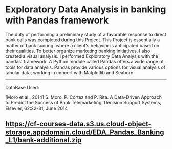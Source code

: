 # Exploratory Data Analysis in banking with Pandas framework

The duty of performing a preliminary study of a favorable response to direct bank calls was completed during this Project. This Project is essentially a matter of bank scoring, where a client's behavior is anticipated based on their qualities. To better organize marketing banking initiatives, I also created a visual analysis. I performed Exploratory Data Analysis with the pandas' framework. A Python module called Pandas offers a wide range of tools for data analysis. Pandas provide various options for visual analysis of tabular data, working in concert with Matplotlib and Seaborn.

-------------------------------------------------------------------------------------------------------------------------------------------------------------------------
DataBase Used:

[Moro et al., 2014] S. Moro, P. Cortez and P. Rita. A Data-Driven Approach to Predict the Success of Bank Telemarketing. Decision Support Systems, Elsevier, 62:22-31, June 2014

https://cf-courses-data.s3.us.cloud-object-storage.appdomain.cloud/EDA_Pandas_Banking_L1/bank-additional.zip
-------------------------------------------------------------------------------------------------------------------------------------------------------------------------

